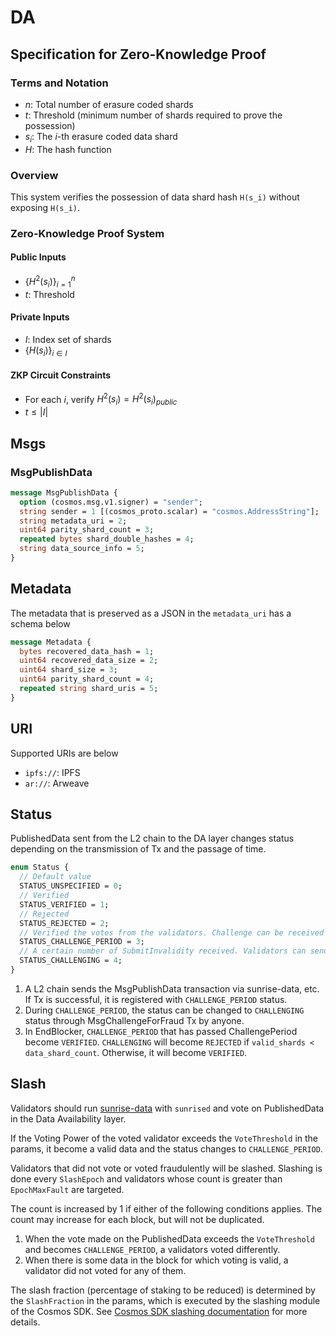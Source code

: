 # DA

## Specification for Zero-Knowledge Proof

### Terms and Notation

- $n$: Total number of erasure coded shards
- $t$: Threshold (minimum number of shards required to prove the possession)
- $s_i$: The $i$-th erasure coded data shard
- $H$: The hash function

### Overview

This system verifies the possession of data shard hash `H(s_i)` without exposing `H(s_i)`.

### Zero-Knowledge Proof System

#### Public Inputs

- $\{H^2(s_i)\}_{i=1}^n$
- $t$: Threshold

#### Private Inputs

- $I$: Index set of shards
- $\{H(s_i)\}_{i \in I}$

#### ZKP Circuit Constraints

- For each $i$, verify $H^2(s_i) = H^2(s_i)_{public}$
- $t \le |I|$

## Msgs

### MsgPublishData

```protobuf
message MsgPublishData {
  option (cosmos.msg.v1.signer) = "sender";
  string sender = 1 [(cosmos_proto.scalar) = "cosmos.AddressString"];
  string metadata_uri = 2;
  uint64 parity_shard_count = 3;
  repeated bytes shard_double_hashes = 4;
  string data_source_info = 5;
}
```

## Metadata

The metadata that is preserved as a JSON in the `metadata_uri` has a schema below

```protobuf
message Metadata {
  bytes recovered_data_hash = 1;
  uint64 recovered_data_size = 2;
  uint64 shard_size = 3;
  uint64 parity_shard_count = 4;
  repeated string shard_uris = 5;
}
```

## URI

Supported URIs are below

- `ipfs://`: IPFS
- `ar://`: Arweave

## Status

PublishedData sent from the L2 chain to the DA layer changes status depending on the transmission of Tx and the passage of time.

```protobuf
enum Status {
  // Default value
  STATUS_UNSPECIFIED = 0;
  // Verified
  STATUS_VERIFIED = 1;
  // Rejected
  STATUS_REJECTED = 2;
  // Verified the votes from the validators. Challenge can be received (after preBlocker)
  STATUS_CHALLENGE_PERIOD = 3;
  // A certain number of SubmitInvalidity received. Validators can send SubmitValidityProof tx.
  STATUS_CHALLENGING = 4;
}
```

1. A L2 chain sends the MsgPublishData transaction via sunrise-data, etc. If Tx is successful, it is registered with `CHALLENGE_PERIOD` status.
1. During `CHALLENGE_PERIOD`, the status can be changed to `CHALLENGING` status through MsgChallengeForFraud Tx by anyone.
1. In EndBlocker, `CHALLENGE_PERIOD` that has passed ChallengePeriod become `VERIFIED`. `CHALLENGING` will become `REJECTED` if `valid_shards < data_shard_count`. Otherwise, it will become `VERIFIED`.

## Slash

Validators should run [sunrise-data](https://github.com/sunriselayer/sunrise-data) with `sunrised` and vote on PublishedData in the Data Availability layer.

If the Voting Power of the voted validator exceeds the `VoteThreshold` in the params, it become a valid data and the status changes to `CHALLENGE_PERIOD`.

Validators that did not vote or voted fraudulently will be slashed.
Slashing is done every `SlashEpoch` and validators whose count is greater than `EpochMaxFault` are targeted.

The count is increased by 1 if either of the following conditions applies.
The count may increase for each block, but will not be duplicated.

1. When the vote made on the PublishedData exceeds the `VoteThreshold` and becomes `CHALLENGE_PERIOD`, a validators voted differently.
1. When there is some data in the block for which voting is valid, a validator did not voted for any of them.

The slash fraction (percentage of staking to be reduced) is determined by the `SlashFraction` in the params, which is executed by the slashing module of the Cosmos SDK. See [Cosmos SDK slashing documentation](https://docs.cosmos.network/v0.52/build/modules/slashing) for more details.
